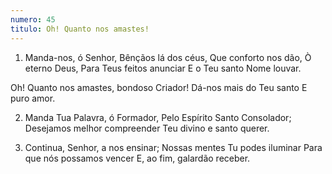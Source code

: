 ```yaml
---
numero: 45
titulo: Oh! Quanto nos amastes!
---
```

1. Manda-nos, ó Senhor,
Bênçãos lá dos céus,
Que conforto nos dão,
Ò eterno Deus,
Para Teus feitos anunciar
E o Teu santo Nome louvar.

Oh! Quanto nos amastes,
bondoso Criador!
Dá-nos mais do Teu santo
E puro amor.

2. Manda Tua Palavra, ó Formador,
Pelo Espírito Santo Consolador;
Desejamos melhor compreender
Teu divino e santo querer.

3. Continua, Senhor, a nos ensinar;
Nossas mentes Tu podes iluminar
Para que nós possamos vencer
E, ao fim, galardão receber.
